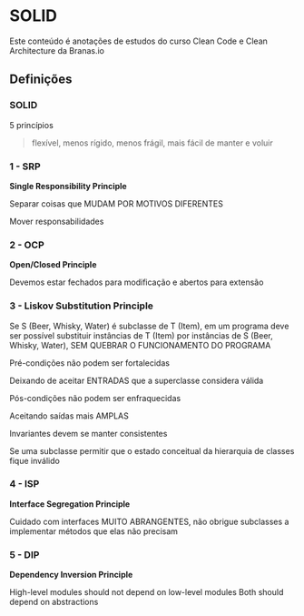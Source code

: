 # SOLID

Este conteúdo é anotações de estudos do curso Clean Code e Clean Architecture da Branas.io

## Definições

### SOLID

5 princípios

> flexível, menos rígido, menos frágil, mais fácil de manter e voluir

### 1 - SRP

**Single Responsibility Principle**

Separar coisas que MUDAM POR MOTIVOS DIFERENTES

Mover responsabilidades

### 2 - OCP

**Open/Closed Principle**

Devemos estar fechados para modificação e abertos para extensão

### 3 - Liskov Substitution Principle

Se S (Beer, Whisky, Water) é subclasse de T (Item), em um programa deve ser possível substituir instâncias de T (Item) por instâncias de S (Beer, Whisky, Water), SEM QUEBRAR O FUNCIONAMENTO DO PROGRAMA

Pré-condições não podem ser fortalecidas

Deixando de aceitar ENTRADAS que a superclasse considera válida

Pós-condições não podem ser enfraquecidas

Aceitando saídas mais AMPLAS

Invariantes devem se manter consistentes

Se uma subclasse permitir que o estado conceitual da hierarquia de classes fique inválido

### 4 - ISP

**Interface Segregation Principle**

Cuidado com interfaces MUITO ABRANGENTES, não obrigue subclasses a implementar métodos que elas não precisam

### 5 - DIP

**Dependency Inversion Principle**

High-level modules should not depend on low-level modules
Both should depend on abstractions


